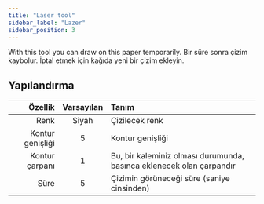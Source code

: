 ```yaml
---
title: "Laser tool"
sidebar_label: "Lazer"
sidebar_position: 3
---
```



With this tool you can draw on this paper temporarily. Bir süre sonra çizim kaybolur. İptal etmek için kağıda yeni bir çizim ekleyin.

## Yapılandırma

|          Özellik | Varsayılan | Tanım                                                                |
| ----------------:|:----------:|:-------------------------------------------------------------------- |
|             Renk |   Siyah    | Çizilecek renk                                                       |
| Kontur genişliği |     5      | Kontur genişliği                                                     |
|   Kontur çarpanı |     1      | Bu, bir kaleminiz olması durumunda, basınca eklenecek olan çarpandır |
|             Süre |     5      | Çizimin görüneceği süre (saniye cinsinden)                           |

